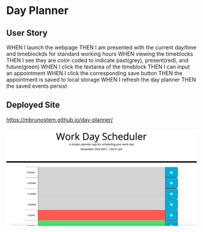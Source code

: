 # Day Planner

## User Story
WHEN I launch the webpage
THEN I am presented with the current day/time and timeblockds for standard working hours
WHEN viewing the timeblocks
THEN I see they are color coded to indicate past(grey), present(red), and future(green)
WHEN I click the textarea of the timeblock
THEN I can input an appointment
WHEN I click the corresponding save button
THEN the appointment is saved to local storage
WHEN I refresh the day planner
THEN the saved events persist

## Deployed Site
https://mbrunostem.github.io/day-planner/

![Deployed site landing page](./assets/images/landing-page.png)